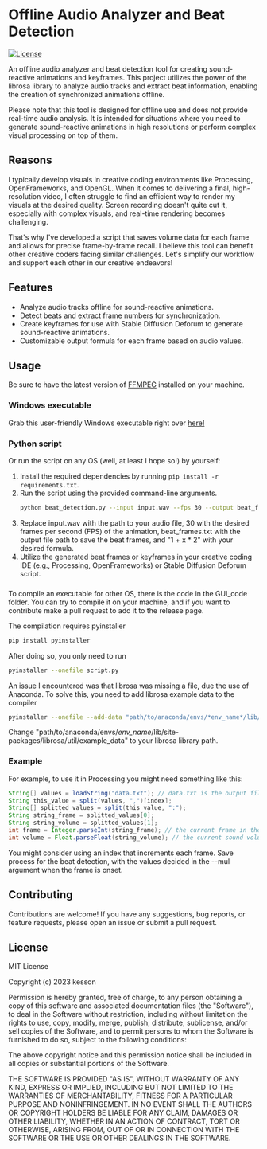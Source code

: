 # Offline Audio Analyzer and Beat Detection

[![License](https://img.shields.io/github/license/your-username/your-repo.svg)](LICENSE)

An offline audio analyzer and beat detection tool for creating sound-reactive animations and keyframes. This project utilizes the power of the librosa library to analyze audio tracks and extract beat information, enabling the creation of synchronized animations offline.

Please note that this tool is designed for offline use and does not provide real-time audio analysis. It is intended for situations where you need to generate sound-reactive animations in high resolutions or perform complex visual processing on top of them.

## Reasons

I typically develop visuals in creative coding environments like Processing, OpenFrameworks, and OpenGL. When it comes to delivering a final, high-resolution video, I often struggle to find an efficient way to render my visuals at the desired quality. Screen recording doesn't quite cut it, especially with complex visuals, and real-time rendering becomes challenging.

That's why I've developed a script that saves volume data for each frame and allows for precise frame-by-frame recall. I believe this tool can benefit other creative coders facing similar challenges. Let's simplify our workflow and support each other in our creative endeavors!

## Features

- Analyze audio tracks offline for sound-reactive animations.
- Detect beats and extract frame numbers for synchronization.
- Create keyframes for use with Stable Diffusion Deforum to generate sound-reactive animations.
- Customizable output formula for each frame based on audio values.

## Usage

Be sure to have the latest version of [FFMPEG](https://ffmpeg.org/) installed on your machine.

### Windows executable

Grab this user-friendly Windows executable right over [here!](https://github.com/kessoning/Audio-Offline-Analysis/releases/tag/v0.1)

### Python script

Or run the script on any OS (well, at least I hope so!) by yourself:

1. Install the required dependencies by running `pip install -r requirements.txt`.
2. Run the script using the provided command-line arguments.
   ```bash
   python beat_detection.py --input input.wav --fps 30 --output beat_frames.txt --formula "1 + x * 2"
3. Replace input.wav with the path to your audio file, 30 with the desired frames per second (FPS) of the animation, beat_frames.txt with the output file path to save the beat frames, and "1 + x * 2" with your desired formula.
4. Utilize the generated beat frames or keyframes in your creative coding IDE (e.g., Processing, OpenFrameworks) or Stable Diffusion Deforum script.

###

To compile an executable for other OS, there is the code in the GUI_code folder. You can try to compile it on your machine, and if you want to contribute make a pull request to add it to the release page.

The compilation requires pyinstaller

```bash
pip install pyinstaller
```

After doing so, you only need to run
```bash
pyinstaller --onefile script.py
```

An issue I encountered was that librosa was missing a file, due the use of Anaconda. To solve this, you need to add librosa example data to the compiler

```bash
pyinstaller --onefile --add-data "path/to/anaconda/envs/*env_name*/lib/site-packages/librosa/util/example_data;librosa/util/example_data" script.py
```

Change "path/to/anaconda/envs/*env_name*/lib/site-packages/librosa/util/example_data" to your librosa library path.

### Example

For example, to use it in Processing you might need something like this:

```Java
String[] values = loadString("data.txt"); // data.txt is the output file of the audio_to_params.py
String this_value = split(values, ",")[index];
String[] splitted_values = split(this_value, ":");
String string_frame = splitted_values[0];
String string_volume = splitted_values[1];
int frame = Integer.parseInt(string_frame); // the current frame in the file
int volume = Float.parseFloat(string_volume); // the current sound volume from the file
```

You might consider using an index that increments each frame. Save process for the beat detection, with the values decided in the --mul argument when the frame is onset.

## Contributing

Contributions are welcome! If you have any suggestions, bug reports, or feature requests, please open an issue or submit a pull request.

## License

MIT License

Copyright (c) 2023 kesson

Permission is hereby granted, free of charge, to any person obtaining a copy
of this software and associated documentation files (the "Software"), to deal
in the Software without restriction, including without limitation the rights
to use, copy, modify, merge, publish, distribute, sublicense, and/or sell
copies of the Software, and to permit persons to whom the Software is
furnished to do so, subject to the following conditions:

The above copyright notice and this permission notice shall be included in all
copies or substantial portions of the Software.

THE SOFTWARE IS PROVIDED "AS IS", WITHOUT WARRANTY OF ANY KIND, EXPRESS OR
IMPLIED, INCLUDING BUT NOT LIMITED TO THE WARRANTIES OF MERCHANTABILITY,
FITNESS FOR A PARTICULAR PURPOSE AND NONINFRINGEMENT. IN NO EVENT SHALL THE
AUTHORS OR COPYRIGHT HOLDERS BE LIABLE FOR ANY CLAIM, DAMAGES OR OTHER
LIABILITY, WHETHER IN AN ACTION OF CONTRACT, TORT OR OTHERWISE, ARISING FROM,
OUT OF OR IN CONNECTION WITH THE SOFTWARE OR THE USE OR OTHER DEALINGS IN THE
SOFTWARE.